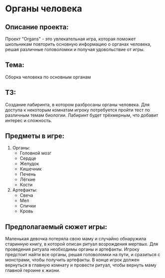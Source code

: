 # Органы человека

## Описание проекта:
Проект "Organs" - это увлекательная игра, которая поможет школьникам повторить основную информацию о органах человека, решая различные головоломки и получая удовольствие от игры.

## Тема:
Сборка человека по основным органам

## ТЗ:
Создание лабиринта, в котором разбросаны органы человека. Для доступа к некоторым комнатам игроку потребуется пройти тест по различным темам биологии. Лабиринт будет трёхмерным, что добавит интерес и сложность.

## Предметы в игре:
1. Органы:
   - Головной мозг
   - Сердце
   - Желудок
   - Кишечник
   - Печень
   - Лёгкие
   - Кости
2. Артефакты:
   - Свеча
   - Мел
   - Спички
   - Кровь
## Предполагаемый сюжет игры:
Маленькая девочка потеряла свою маму и случайно обнаружила старинную книгу, в которой описан ритуал возрождения мертвых. Для проведения ритуала необходимы органы и артефакты. Игроку предстоит найти все органы, решая головоломки на пути, и сразиться с монстрами, чтобы получить артефакты. В конце игрок должен вернуться в главную комнату и провести ритуал, чтобы вернуть маму главной героине к жизни.